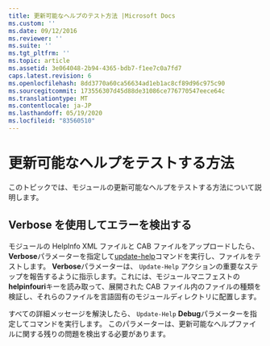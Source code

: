 ```yaml
---
title: 更新可能なヘルプのテスト方法 |Microsoft Docs
ms.custom: ''
ms.date: 09/12/2016
ms.reviewer: ''
ms.suite: ''
ms.tgt_pltfrm: ''
ms.topic: article
ms.assetid: 3e064048-2b94-4365-bdb7-f1ee7c0a7fd7
caps.latest.revision: 6
ms.openlocfilehash: 8dd3770a60ca56634ad1eb1ac8cf89d96c975c90
ms.sourcegitcommit: 173556307d45d88de31086ce776770547eece64c
ms.translationtype: MT
ms.contentlocale: ja-JP
ms.lasthandoff: 05/19/2020
ms.locfileid: "83560510"
---
```

# <a name="how-to-test-updatable-help"></a>更新可能なヘルプをテストする方法

このトピックでは、モジュールの更新可能なヘルプをテストする方法について説明します。

## <a name="using-verbose-to-detect-errors"></a>Verbose を使用してエラーを検出する

モジュールの HelpInfo XML ファイルと CAB ファイルをアップロードしたら、 **Verbose**パラメーターを指定して[update-help](/powershell/module/Microsoft.PowerShell.Core/Update-Help)コマンドを実行し、ファイルをテストします。 **Verbose**パラメーターは、 `Update-Help` アクションの重要なステップを報告するように指示します。これには、モジュールマニフェストの**helpinfouri**キーを読み取って、展開された CAB ファイル内のファイルの種類を検証し、それらのファイルを言語固有のモジュールディレクトリに配置します。

すべての詳細メッセージを解決したら、 `Update-Help` **Debug**パラメーターを指定してコマンドを実行します。 このパラメーターは、更新可能なヘルプファイルに関する残りの問題を検出する必要があります。
